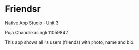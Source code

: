 # Friendsr
Native App Studio - Unit 3

Puja Chandrikasingh 11059842

This app shows all its users (friends) with photo, name and bio.
